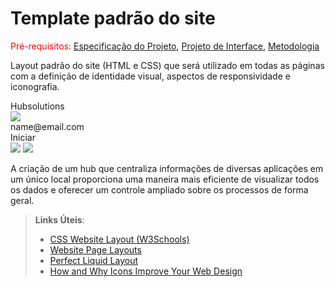 # Template padrão do site

<span style="color:red">Pré-requisitos: <a href="2-Especificação do Projeto.md"> Especificação do Projeto</a></span>, <a href="3-Projeto de Interface.md"> Projeto de Interface</a>, <a href="4-Metodologia.md"> Metodologia</a>

Layout padrão do site (HTML e CSS) que será utilizado em todas as páginas com a definição de identidade visual, aspectos de responsividade e iconografia.

<!DOCTYPE html>
<html>
  <head>
    <meta charset="utf-8" />
    <link rel="stylesheet" href="globals.css" />
    <link rel="stylesheet" href="style.css" />
  </head>
  <body>
    <div class="frame">
      <div class="overlap-group-wrapper">
        <div class="overlap-group">
          <div class="overlap">
            <div class="hub-solutions">Hubsolutions</div>
            <img class="logo" src="img/logo-3.png" />
          </div>
          <div class="div">
            <div class="input"><div class="text-wrapper">name@email.com</div></div>
            <div class="div-wrapper"><div class="text-wrapper-2">Iniciar</div></div>
          </div>
          <img class="github-logo" src="img/github-logo-1.png" />
          <img class="github-mark" src="img/github-mark-1.png" />
          <p class="p">
            A criação de um hub que centraliza informações de diversas aplicações em um único local proporciona uma
            maneira mais eficiente de visualizar todos os dados e oferecer um controle ampliado sobre os processos de
            forma geral.
          </p>
        </div>
      </div>
    </div>
  </body>
</html>


> **Links Úteis**:
>
> - [CSS Website Layout (W3Schools)](https://www.w3schools.com/css/css_website_layout.asp)
> - [Website Page Layouts](http://www.cellbiol.com/bioinformatics_web_development/chapter-3-your-first-web-page-learning-html-and-css/website-page-layouts/)
> - [Perfect Liquid Layout](https://matthewjamestaylor.com/perfect-liquid-layouts)
> - [How and Why Icons Improve Your Web Design](https://usabilla.com/blog/how-and-why-icons-improve-you-web-design/)
